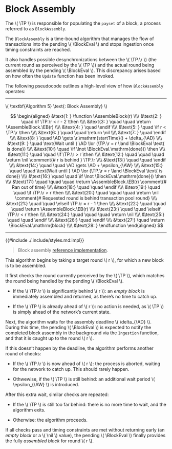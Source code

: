 $$
\newcommand \TP {\mathrm{TxPool}}
\newcommand \AD {\mathrm{assemblyDeadline}}
\newcommand \AW {\mathrm{assemblyWait}}
\newcommand \AssembleBlock {\mathrm{AssembleBlock}}
\newcommand \BlockEval {\mathrm{BlockEvaluator}}
\newcommand \EB {\mathrm{emptyBlock}}
\newcommand \r {\mathrm{round}}
\newcommand \function {\textbf{function }}
\newcommand \return {\textbf{return }}
\newcommand \endfunction {\textbf{end function}}
\newcommand \if {\textbf{if }}
\newcommand \elseif {\textbf{else if }}
\newcommand \then {\textbf{ then}}
\newcommand \endif {\textbf{end if}}
\newcommand \comment {\qquad \small \textsf}
\newcommand \nil {\mathit{nil}}
$$

# Block Assembly

The \\( \TP \\) is responsible for populating the `payset` of a block, a process
referred to as `BlockAssembly`.

The `BlockAssembly` is a time-bound algorithm that manages the flow of transactions
into the pending \\( \BlockEval \\) and stops ingestion once timing constraints are reached.

It also handles possible desynchronizations between the \\( \TP.\r \\) (the current
round as perceived by the \\( \TP \\)) and the actual round being assembled by the
pending \\( \BlockEval \\). This discrepancy arises based on how often the `Update`
function has been invoked.

The following pseudocode outlines a high-level view of how `BlockAssembly` operates:

---

\\( \textbf{Algorithm 5} \text{: Block Assembly} \\)

$$
\begin{aligned}
&\text{1: } \function \AssembleBlock(r) \\\\
&\text{2: } \quad \if \TP.\r < r - 2 \then \\\\
&\text{3: } \quad \quad \return \AssembleBlock.\EB(r) \\\\
&\text{4: } \quad \endif \\\\
&\text{5: } \quad \if r < \TP.\r \then \\\\
&\text{6: } \quad \quad \return \nil \\\\
&\text{7: } \quad \endif \\\\
&\text{8: } \quad \AD \gets \r.\mathrm{startTime}() + \delta_{\AD} \\\\
&\text{9: } \quad \text{Wait until } \AD \lor (\TP.\r = r \land \BlockEval \text{ is done}) \\\\
&\text{10:} \quad \if \lnot \BlockEval.\mathrm{done}() \then \\\\
&\text{11:} \quad \quad \if \TP.\r > r \then \\\\
&\text{12:} \quad \quad \quad \return \nil \comment{# r is behind } \TP.\r \\\\
&\text{13:} \quad \quad \endif \\\\
&\text{14:} \quad \quad \AD \gets \AD + \epsilon_{\AW} \\\\
&\text{15:} \quad \quad \text{Wait until } \AD \lor (\TP.\r = r \land \BlockEval \text{ is done}) \\\\
&\text{16:} \quad \quad \if \lnot \BlockEval.\mathrm{done}() \then \\\\
&\text{17:} \quad \quad \quad \return \AssembleBlock.\EB(r) \comment{# Ran out of time} \\\\
&\text{18:} \quad \quad \endif \\\\
&\text{19:} \quad \quad \if \TP.\r > r \then \\\\
&\text{20:} \quad \quad \quad \return \nil \comment{# Requested round is behind transaction pool round} \\\\
&\text{21:} \quad \quad \elseif \TP.\r = r - 1 \then \\\\
&\text{22:} \quad \quad \quad \return \AssembleBlock.\EB(r) \\\\
&\text{23:} \quad \quad \elseif \TP.\r < r \then \\\\
&\text{24:} \quad \quad \quad \return \nil \\\\
&\text{25:} \quad \quad \endif \\\\
&\text{26:} \quad \endif \\\\
&\text{27:} \quad \return \BlockEval.\mathrm{block} \\\\
&\text{28: } \endfunction
\end{aligned}
$$

---

{{#include ./.include/styles.md:impl}}
> Block assembly [reference implementation](https://github.com/algorand/go-algorand/blob/b6e5bcadf0ad3861d4805c51cbf3f695c38a93b7/data/pools/transactionPool.go#L860).

This algorithm begins by taking a target round \\( r \\), for which a new block
is to be assembled.

It first checks the round currently perceived by the \\( \TP \\), which matches the
round being handled by the pending \\( \BlockEval \\).

- If the \\( \TP.\r \\) is significantly behind \\( r \\): an _empty block_ is immediately
assembled and returned, as there’s no time to catch up.

- If the \\( \TP \\) is already ahead of \\( r \\): no action is needed, as \\( \TP \\)
is simply ahead of the network’s current state.

Next, the algorithm waits for the assembly deadline \\( \delta_{\AD} \\). During
this time, the pending \\( \BlockEval \\) is expected to notify the completed block
assembly in the background via the `Ingestion` function, and that it is caught
up to the round \\( r \\).

If this doesn’t happen by the deadline, the algorithm performs another round of checks:

- If the \\( \TP.\r \\) is now ahead of \\( r \\): the process is aborted, waiting
for the network to catch up. This should rarely happen.

- Othwewise, if the \\( \TP \\) is still behind: an additional wait period \\( \epsilon_{\AW} \\)
is introduced.

After this extra wait, similar checks are repeated:

- If the \\( \TP \\) is still too far behind: there is no more time to wait, and
the algorithm exits.

- Otherwise: the algorithm proceeds.

If all checks pass and timing constraints are met without returning early (an _empty
block_ or a \\( \nil \\) value), the pending \\( \BlockEval \\) finally provides
the fully _assembled block_ for round \\( r \\).
